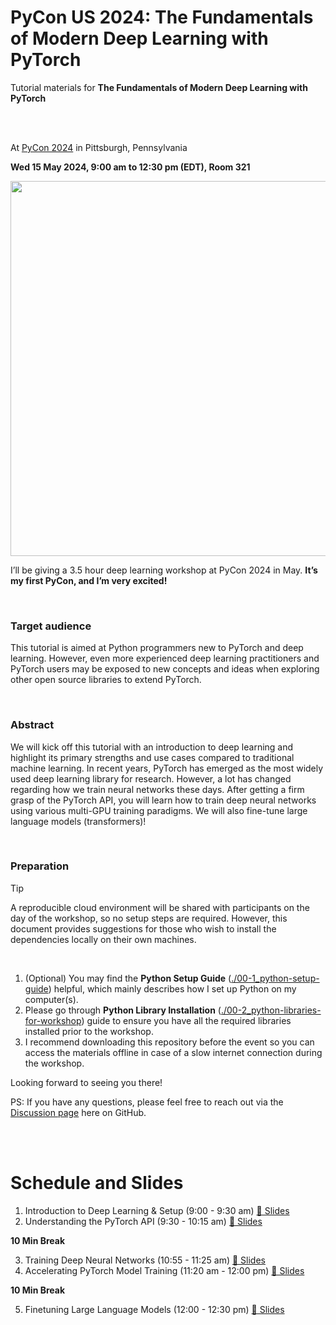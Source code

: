 # PyCon US 2024: The Fundamentals of Modern Deep Learning with PyTorch
Tutorial materials for **The Fundamentals of Modern Deep Learning with PyTorch**

<br>
<br>

At [PyCon 2024](https://us.pycon.org/2024/) in Pittsburgh, Pennsylvania

**Wed 15 May 2024, 9:00 am to 12:30 pm (EDT), Room 321**

<img src="https://sebastianraschka.com/images/talks/2024-pycon-cover.webp" width=600>

I’ll be giving a 3.5 hour deep learning workshop at PyCon 2024 in May. **It’s my first PyCon, and I’m very excited!**

&nbsp;
### Target audience

This tutorial is aimed at Python programmers new to PyTorch and deep learning. However, even more experienced deep learning practitioners and PyTorch users may be exposed to new concepts and ideas when exploring other open source libraries to extend PyTorch.

&nbsp;
### Abstract

We will kick off this tutorial with an introduction to deep learning and highlight its primary strengths and use cases compared to traditional machine learning. In recent years, PyTorch has emerged as the most widely used deep learning library for research. However, a lot has changed regarding how we train neural networks these days. After getting a firm grasp of the PyTorch API, you will learn how to train deep neural networks using various multi-GPU training paradigms. We will also fine-tune large language models (transformers)!

&nbsp;
### Preparation

> [!TIP]
> A reproducible cloud environment will be shared with participants on the day of the workshop, so no setup steps are required. However, this document provides suggestions for those who wish to install the dependencies locally on their own machines.

&nbsp;

1. (Optional) You may find the **Python Setup Guide** ([./00-1_python-setup-guide](./00-1_python-setup-guide)) helpful, which mainly describes how I set up Python on my computer(s).
2. Please go through **Python Library Installation** ([./00-2_python-libraries-for-workshop](./00-2_python-libraries-for-workshop)) guide to ensure you have all the required libraries installed prior to the workshop.
3. I recommend downloading this repository before the event so you can access the materials offline in case of a slow internet connection during the workshop.

Looking forward to seeing you there!

PS: If you have any questions, please feel free to reach out via the [Discussion page](https://github.com/rasbt/pycon2024/discussions) here on GitHub.

<br>
<br>



# Schedule and Slides

1. Introduction to Deep Learning & Setup (9:00 - 9:30 am) [🔗 Slides](https://sebastianraschka.com/pdf/pycon2024/01_intro-to-deeplearning_compressed.pdf)
2. Understanding the PyTorch API (9:30 - 10:15 am) [🔗 Slides](https://sebastianraschka.com/pdf/pycon2024/02_pytorch-api_compressed.pdf)

**10 Min Break**

3. Training Deep Neural Networks (10:55 - 11:25 am) [🔗 Slides](https://sebastianraschka.com/pdf/pycon2024/03_training-dnns_compressed.pdf)
4. Accelerating PyTorch Model Training (11:20 am - 12:00 pm) [🔗 Slides](https://sebastianraschka.com/pdf/pycon2024/04-accelerating-pytorch_compressed.pdf)

**10 Min Break**

5. Finetuning Large Language Models (12:00 - 12:30 pm) [🔗 Slides](https://sebastianraschka.com/pdf/pycon2024/05_finetuning-llms_compressed.pdf)

